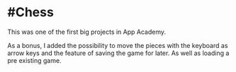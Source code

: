#Chess
=====

This was one of the first big projects in App Academy.

As a bonus, I added the possibility to move the pieces with the keyboard as arrow keys and the feature of saving the game for later. As well as loading a pre existing game.
